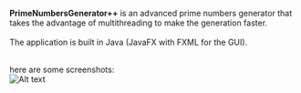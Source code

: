 <b>PrimeNumbersGenerator++</b> is an advanced prime numbers generator that takes the advantage of multithreading to make the generation faster.<br />
<br />The application is built in Java (JavaFX with FXML for the GUI).<br />

<br /> here are some screenshots:<br />
![Alt text](http://i.imgur.com/NCppusp.png "Program Screenshot")